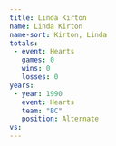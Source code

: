 ```yaml
---
title: Linda Kirton
name: Linda Kirton
name-sort: Kirton, Linda
totals:
 - event: Hearts
   games: 0
   wins: 0
   losses: 0
years:
 - year: 1990
   event: Hearts
   team: "BC"
   position: Alternate
vs:
---
```

